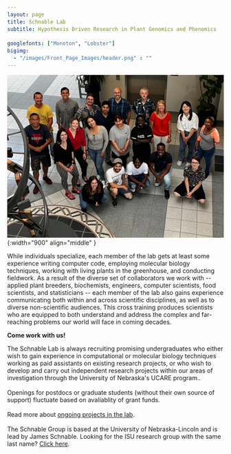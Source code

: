 ```yaml
---
layout: page
title: Schnable Lab
subtitle: Hypothesis Driven Research in Plant Genomics and Phenomics

googlefonts: ["Monoton", "Lobster"]
bigimg:
  - "/images/Front_Page_Images/header.png" : ""
---
```


<script type="application/ld+json">
{ "@context": "https://schema.org",
 "@type": "Organization",
 "name": "Schnable Lab",
 "url": "http://schnablelab.org/",
 "logo": "http://schnablelab.org/images/lab_logo.jpg",
 "foundingDate": "2014",
 "founders": [
 {
 "@type": "Person",
 "name": "James Schnable",
  "Description": "Scientist",
 "alternateName": "James C. Schnable",
 "alumniOf": {
   "type": "CollegeOrUniversity",
   "name": "University of California-Berkeley",
   "sameAs": "https://en.wikipedia.org/wiki/University_of_California,_Berkeley"
 },
 "award": [
   "NAPPN Early Career Award (2019)",
   "ASPB Early Career Award (2019)",
   "Marcus Rhoades Early Career Award in maize genetics (2018)"
 ],
 "disambiguatingDescription": "Plant Biologist",
 "gender": "Male",
 "honorificPrefix": "Dr.",
 "honorificSuffix": "PhD",
 "image": "https://agronomy.unl.edu/images/faculty/SchnableJames_809x1010_0.jpg",
 "jobTitle": "Associate Professor",
 "nationality": "American",
 "sameAs": [
   "https://twitter.com/szintri",
   "https://scholar.google.com/citations?user=cik4JVYAAAAJ&hl=en"
 ]
 }],
 "address": {
 "@type": "PostalAddress",
 "streetAddress": "1900 Vine Street",
 "addressLocality": "Lincoln",
 "addressRegion": "NE",
 "postalCode": "68588",
 "addressCountry": "USA"
 },
 "sameAs": [
 "https://twitter.com/schnablelab"
 ]}
</script>

![The Whole Schnable Lab](/images/lab2022.jpeg){:width="900" align="middle" }

While individuals specialize, each member of the lab gets at least some experience writing computer code, employing molecular biology techniques, working with living plants in the greenhouse, and conducting fieldwork. As a result of the diverse set of collaborators we work with -- applied plant breeders, biochemists, engineers, computer scientists, food scientists, and statisticians -- each member of the lab also gains experience communicating both within and across scientific disciplines, as well as to diverse non-scientific audiences. This cross training produces scientists who are equipped to both understand and address the complex and far-reaching problems our world will face in coming decades.

**Come work with us!**

The Schnable Lab is always recruiting promising undergraduates who either wish to gain experience in computational or molecular biology techniques working as paid assistants on existing research projects, or who wish to develop and carry out independent research projects within our areas of investigation through the University of Nebraska's UCARE program..
<br><br>
Openings for postdocs or graduate students (without their own source of support) fluctuate based on avaliablity of grant funds.
<br><br>
Read more about [ongoing projects in the lab](/research/).
<br><br>
The Schnable Group is based at the University of Nebraska-Lincoln and is lead by James Schnable. Looking for the ISU research group with the same last name? [Click here](https://schnablelab.plantgenomics.iastate.edu/).
